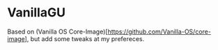 # VanillaGU

Based on (Vanilla OS Core-Image)[https://github.com/Vanilla-OS/core-image], but add some tweaks at my prefereces.
